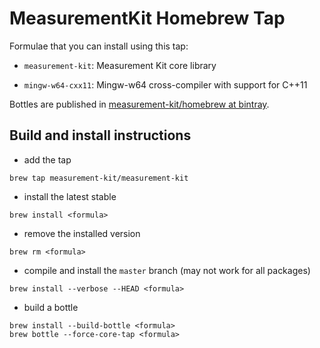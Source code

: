 # MeasurementKit Homebrew Tap

Formulae that you can install using this tap:

- `measurement-kit`: Measurement Kit core library

- `mingw-w64-cxx11`: Mingw-w64 cross-compiler with support for C++11

Bottles are published in [measurement-kit/homebrew at bintray](
https://dl.bintray.com/measurement-kit/homebrew/).

## Build and install instructions

- add the tap

```
brew tap measurement-kit/measurement-kit
```

- install the latest stable

```
brew install <formula>
```

- remove the installed version

```
brew rm <formula>
```

- compile and install the `master` branch (may not work for all packages)

```
brew install --verbose --HEAD <formula>
```

- build a bottle

```
brew install --build-bottle <formula>
brew bottle --force-core-tap <formula>
```
